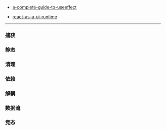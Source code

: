 * [a-complete-guide-to-useeffect](https://overreacted.io/zh-hans/a-complete-guide-to-useeffect)

* [react-as-a-ui-runtime](https://overreacted.io/zh-hans/react-as-a-ui-runtime)

----------

### 捕获

### 静态

### 清理

### 依赖

### 解耦

### 数据流

### 竞态